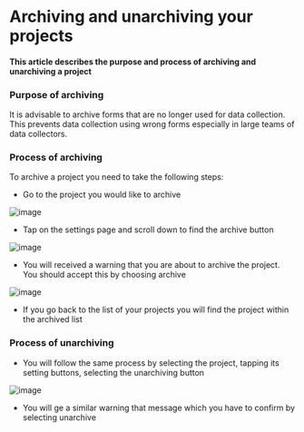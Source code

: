 # Archiving and unarchiving your projects

#### This article describes the purpose and process of archiving and unarchiving a project

### Purpose of archiving

It is advisable to archive forms that are no longer used for data collection. This prevents data collection using wrong forms especially in large teams of data collectors.

### Process of archiving

To archive a project you need to take the following steps:

* Go to the project you would like to archive

![image](/images/archiving_projects/project.jpg)

* Tap on the settings page and scroll down to find the archive button

![image](/images/archiving_projects/archive_button.jpg)

* You will received a warning that you are about to archive the project. You should accept this by choosing archive

![image](/images/archiving_projects/archive_popup.jpg)

* If you go back to the list of your projects you will find the project within the archived list

### Process of unarchiving

* You will follow the same process by selecting the project, tapping its setting buttons, selecting the unarchiving button

![image](/images/archiving_projects/unarchive_popup.jpg)

* You will ge a similar warning that message which you have to confirm by selecting unarchive
